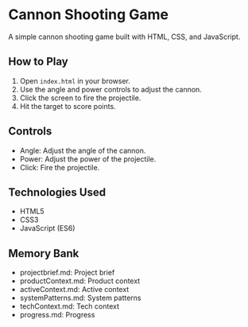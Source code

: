 # Cannon Shooting Game

A simple cannon shooting game built with HTML, CSS, and JavaScript.

## How to Play

1. Open `index.html` in your browser.
2. Use the angle and power controls to adjust the cannon.
3. Click the screen to fire the projectile.
4. Hit the target to score points.

## Controls

- Angle: Adjust the angle of the cannon.
- Power: Adjust the power of the projectile.
- Click: Fire the projectile.

## Technologies Used

- HTML5
- CSS3
- JavaScript (ES6)

## Memory Bank

- projectbrief.md: Project brief
- productContext.md: Product context
- activeContext.md: Active context
- systemPatterns.md: System patterns
- techContext.md: Tech context
- progress.md: Progress
